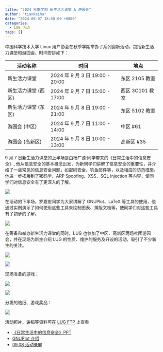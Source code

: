 ```yaml
---
title: "2024 秋季学期 新生活力课堂 & 游园会"
author: "tiankaima"
date: "2024-09-07 18:00:00 +0800"
categories:
  - LUG 活动
tags: []
---
```


中国科学技术大学 Linux 用户协会在秋季学期举办了系列迎新活动，包括新生活力课堂和游园会，时间安排如下：

| 活动名称            | 时间                            | 地点            |
| ------------------- | ------------------------------- | --------------- |
| 新生活力课堂        | 2024 年 9 月 3 日 19:00 - 20:00 | 东区 2105 教室  |
| 新生活力课堂 (西区) | 2024 年 9 月 7 日 15:00 - 17:00 | 西区 3C101 教室 |
| 新生活力课堂 (东区) | 2024 年 9 月 8 日 19:00 - 21:00 | 东区 5102 教室  |
| 游园会 (中区)       | 2024 年 9 月 7 日 11:00 - 14:00 | 中区 #61        |
| 游园会 (高新区)     | 2024 年 9 月 8 日 10:00 - 13:00 | 高新区 #35      |

9 月 7 日新生活力课堂的上半场是由杨广源·同学带来的《日常生活中的信息安全》, 他从信息安全的基本概念出发，为新同学们讲解了信息安全的重要性，并介绍了一些常见的信息安全问题，如密码安全，钓鱼邮件等，以及相应的防范措施。他进一步拓展到了密码学、ARP Spoofing、XSS、SQL Injection 等内容，使同学们对信息安全有了更深入的了解。

![](https://ftp.lug.ustc.edu.cn/%E6%B4%BB%E5%8A%A8/2024.09.08_%E6%96%B0%E7%94%9F%E6%B4%BB%E5%8A%9B%E8%AF%BE%E5%A0%82/AB9A2077.jpeg)

在活动的下半场，罗嘉宏同学为大家讲解了 GNUPlot、LaTeX 等工具的使用，他通过实例演示了如何使用这些工具来绘制图表、排版文档等，使同学们对这些工具有了初步的了解。

![](https://ftp.lug.ustc.edu.cn/%E6%B4%BB%E5%8A%A8/2024.09.08_%E6%96%B0%E7%94%9F%E6%B4%BB%E5%8A%9B%E8%AF%BE%E5%A0%82/AB9A2095.jpeg)

在筹备和举办新生活力课堂的同时，LUG 也参加了中区、高新区两场社团游园会，并在现场为新生介绍 LUG 的性质、维护的服务及开设的活动，吸引了不少新生的关注。

![](https://ftp.lug.ustc.edu.cn/%E6%B4%BB%E5%8A%A8/2024.09.08_%E6%96%B0%E7%94%9F%E6%B4%BB%E5%8A%9B%E8%AF%BE%E5%A0%82/AB9A1916.jpeg)

![](https://ftp.lug.ustc.edu.cn/%E6%B4%BB%E5%8A%A8/2024.09.08_%E6%96%B0%E7%94%9F%E6%B4%BB%E5%8A%9B%E8%AF%BE%E5%A0%82/AB9A1977.jpeg)

现场准备的游戏：

![](https://ftp.lug.ustc.edu.cn/%E6%B4%BB%E5%8A%A8/2024.09.08_%E6%96%B0%E7%94%9F%E6%B4%BB%E5%8A%9B%E8%AF%BE%E5%A0%82/AB9A1970.jpeg)

![](https://ftp.lug.ustc.edu.cn/%E6%B4%BB%E5%8A%A8/2024.09.08_%E6%96%B0%E7%94%9F%E6%B4%BB%E5%8A%9B%E8%AF%BE%E5%A0%82/AB9A1974.jpeg)

分发的贴纸、游戏奖品：

![](https://ftp.lug.ustc.edu.cn/%E6%B4%BB%E5%8A%A8/2024.09.08_%E6%96%B0%E7%94%9F%E6%B4%BB%E5%8A%9B%E8%AF%BE%E5%A0%82/AB9A2035.jpeg)

活动照片、讲稿等资料可在 [LUG FTP](https://ftp.lug.ustc.edu.cn/%E6%B4%BB%E5%8A%A8/2024.09.08_%E6%96%B0%E7%94%9F%E6%B4%BB%E5%8A%9B%E8%AF%BE%E5%A0%82/) 上查看

- [《日常生活中的信息安全》PPT](https://ftp.lug.ustc.edu.cn/%E6%B4%BB%E5%8A%A8/2024.09.08_%E6%96%B0%E7%94%9F%E6%B4%BB%E5%8A%9B%E8%AF%BE%E5%A0%82/Information_Security.pdf)
- [GNUPlot 介绍](https://ftp.lug.ustc.edu.cn/%E6%B4%BB%E5%8A%A8/2024.09.08_%E6%96%B0%E7%94%9F%E6%B4%BB%E5%8A%9B%E8%AF%BE%E5%A0%82/sgy-gnuplot.pdf)
- [09.08 活动录屏](https://ftp.lug.ustc.edu.cn/%E6%B4%BB%E5%8A%A8/2024.09.08_%E6%96%B0%E7%94%9F%E6%B4%BB%E5%8A%9B%E8%AF%BE%E5%A0%82/20240908185437-USTCLUG%20%E6%96%B0%E7%94%9F%E6%B4%BB%E5%8A%9B%E8%AF%BE%E5%A0%82%EF%BC%88%E4%B8%9C%E5%8C%BA%E5%9C%BA%E6%AC%A1%EF%BC%89-%E8%A7%86%E9%A2%91-1.mp4)

